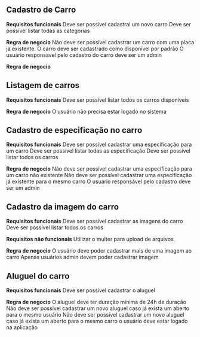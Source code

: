 ## Cadastro de Carro

**Requisitos funcionais**
Deve ser possível cadastral um novo carro
Deve ser possível listar todas as categorias

**Regra de negocio**
Não deve ser possível cadastrar um carro com uma placa já existente.
O carro deve ser cadastrado como disponível por padrão
O usuário responsavel pelo cadastro do carro deve ser um admin

**Regra de negocio**


## Listagem de carros

**Requisitos funcionais**
Deve ser possível listar todos os carros disponíveis

**Regra de negocio**
O usuário não precisa estar logado no sistema


## Cadastro de especificação no carro

**Requisitos funcionais**
Deve ser possível cadastrar uma especificação para um carro
Deve ser possível listar todas as especificação
Deve ser possível listar todos os carros

**Regra de negocio**
Não deve ser possível cadastrar uma especificação para um carro não existente
Não deve ser possível cadastrar uma especificação já existente para o mesmo carro
O usuario responsável pelo cadastro deve ser um admin


## Cadastro da imagem do carro

**Requisitos funcionais**
Deve ser possível cadastrar as imagens do carro
Deve ser possível listar todos os carros

**Requisitos não funcionais**
Utilizar o multer para upload de arquivos

**Regra de negocio**
O usuário deve poder cadastrar mais de uma imagem ao carro
Apenas usuários admin devem poder cadastrar imagem


## Aluguel do carro

**Requisitos funcionais**
Deve ser possível cadastrar o aluguel

**Regra de negocio**
O aluguel deve ter duração mínima de 24h de duração
Não deve ser possível cadastrar um novo aluguel caso já exista um aberto para o mesmo usuário
Não deve ser possível cadastrar um novo aluguel caso já exista um aberto para o mesmo carro
o usuário deve estar logado na aplicação
